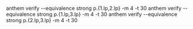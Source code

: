 anthem verify --equivalence strong p.{1.lp,2.lp} -m 4 -t 30
anthem verify --equivalence strong p.{1.lp,3.lp} -m 4 -t 30
anthem verify --equivalence strong p.{2.lp,3.lp} -m 4 -t 30

